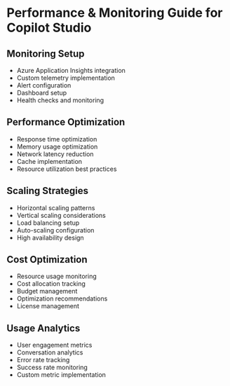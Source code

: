 # Performance & Monitoring Guide for Copilot Studio

## Monitoring Setup
- Azure Application Insights integration
- Custom telemetry implementation
- Alert configuration
- Dashboard setup
- Health checks and monitoring

## Performance Optimization
- Response time optimization
- Memory usage optimization
- Network latency reduction
- Cache implementation
- Resource utilization best practices

## Scaling Strategies
- Horizontal scaling patterns
- Vertical scaling considerations
- Load balancing setup
- Auto-scaling configuration
- High availability design

## Cost Optimization
- Resource usage monitoring
- Cost allocation tracking
- Budget management
- Optimization recommendations
- License management

## Usage Analytics
- User engagement metrics
- Conversation analytics
- Error rate tracking
- Success rate monitoring
- Custom metric implementation 